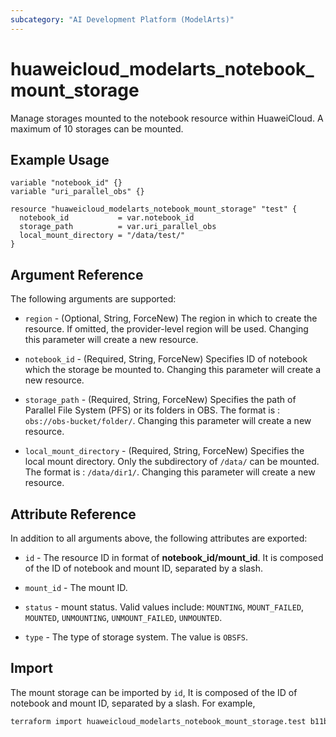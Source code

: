 ```yaml
---
subcategory: "AI Development Platform (ModelArts)"
---
```


# huaweicloud_modelarts_notebook_mount_storage

Manage storages mounted to the notebook resource within HuaweiCloud. A maximum of 10 storages can be mounted.

## Example Usage

```hcl
variable "notebook_id" {}
variable "uri_parallel_obs" {}

resource "huaweicloud_modelarts_notebook_mount_storage" "test" {
  notebook_id           = var.notebook_id
  storage_path          = var.uri_parallel_obs
  local_mount_directory = "/data/test/"
}
```

## Argument Reference

The following arguments are supported:

* `region` - (Optional, String, ForceNew) The region in which to create the resource. If omitted, the
  provider-level region will be used. Changing this parameter will create a new resource.

* `notebook_id` - (Required, String, ForceNew) Specifies ID of notebook which the storage be mounted to.
 Changing this parameter will create a new resource.

* `storage_path` - (Required, String, ForceNew) Specifies the path of Parallel File System (PFS) or its folders in OBS.
 The format is : `obs://obs-bucket/folder/`. Changing this parameter will create a new resource.

* `local_mount_directory` - (Required, String, ForceNew) Specifies the local mount directory.
  Only the subdirectory of `/data/` can be mounted. The format is : `/data/dir1/`.
  Changing this parameter will create a new resource.

## Attribute Reference

In addition to all arguments above, the following attributes are exported:

* `id` - The resource ID in format of **notebook_id/mount_id**. It is composed of the ID of notebook and mount ID,
 separated by a slash.

* `mount_id` - The mount ID.

* `status` - mount status. Valid values include: `MOUNTING`, `MOUNT_FAILED`, `MOUNTED`, `UNMOUNTING`,
 `UNMOUNT_FAILED`, `UNMOUNTED`.

* `type` - The type of storage system.  The value is `OBSFS`.

## Import

The mount storage can be imported by `id`, It is composed of the ID of notebook and mount ID, separated by a slash.
 For example,

```bash
terraform import huaweicloud_modelarts_notebook_mount_storage.test b11b407c-e604-4e8d-8bc4-92398320b847/4e206d3c-6831-4267-b93d-e236105cda38
```
